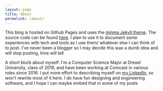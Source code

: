 ```yaml
---
layout: page
title: About
permalink: /about/
---
```


This blog is hosted on Github Pages and uses the [minma Jekyll theme](https://github.com/jekyll/minima). The source code can be found [here](https://github.com/nimaeskandary/nimaeskandary.github.io). I plan to use it to document some experiences with tech and tools as I use them/ whatever else I can think of to post. I've never been a blogger so I may decide this was a dumb idea and will stop posting, time will tell

A short blurb about myself: I'm a Computer Science Major at Drexel University, class of 2019, and have been working at Comcast in various roles since 2016. I put more effort to describing myself on [my LinkedIn](https://linkedin.com/in/nimaeskandary), so won't rewrite most of it here. I do have fun designing and engineering software, and I hope I can maybe embed that in some of my posts
